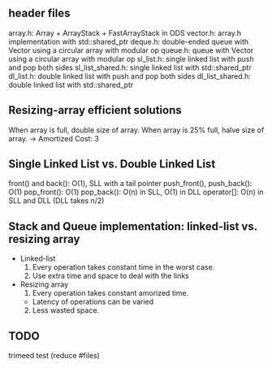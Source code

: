 ## header files
array.h: Array + ArrayStack + FastArrayStack in ODS
vector.h: array.h implementation with std::shared\_ptr
deque.h: double-ended queue with Vector using a circular array with modular op
queue.h: queue with Vector using a circular array with modular op
sl\_list.h: single linked list with push and pop both sides
sl\_list\_shared.h: single linked list with std::shared\_ptr
dl\_list.h: double linked list with push and pop both sides
dl\_list\_shared.h: double linked list with std::shared\_ptr

## Resizing-array efficient solutions
When array is full, double size of array.
When array is 25% full, halve size of array.
-> Amortized Cost: 3

## Single Linked List vs. Double Linked List
front() and back(): O(1), SLL with a tail pointer
push\_front(), push\_back(): O(1)
pop\_front(): O(1)
pop\_back(): O(n) in SLL, O(1) in DLL
operator[]: O(n) in SLL and DLL (DLL takes n/2)

## Stack and Queue implementation: linked-list vs. resizing array
- Linked-list
  1. Every operation takes constant time in the worst case.
  2. Use extra time and space to deal with the links
- Resizing array
  1. Every operation takes constant amorized time.
    - Latency of operations can be varied
  2. Less wasted space.  

## TODO
trimeed test (reduce #files)
